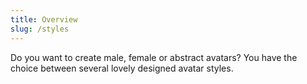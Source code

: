 ```yaml
---
title: Overview
slug: /styles
---
```


Do you want to create male, female or abstract avatars?
You have the choice between several lovely designed avatar styles.
